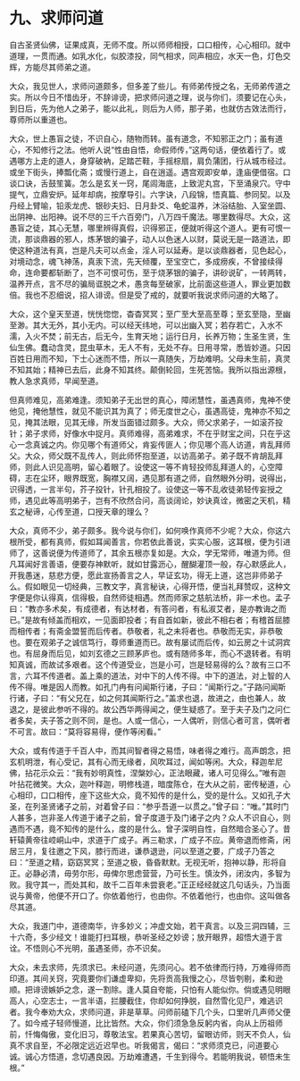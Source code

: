 # 九、求师问道

自古圣贤仙佛，证果成真，无师不度。所以师师相授，口口相传，心心相印。就中道理，一贯而通。如乳水化，似胶漆投，同气相求，同声相应，水天一色，灯色交辉，方能尽其师弟之道。

大众，我见世人，求师问道颇多，但多差了些儿。有师弟传授之名，无师弟传道之实。所以今日不惜齿牙，不辞诽谤，把求师问道之理，说与你们，须要记在心头，到日后，先为他人之弟子，能以此礼，则后为人师，那子弟，也就仿古效法而行，尊师所以重道也。

大众，世上愚盲之徒，不识自心，随物而转。虽有道念，不知邪正之门；虽有道心，不知修行之法。他听人说“性由自悟，命假师传，”这两句话，便依着行了。或遇哪方上走的道人，身穿破衲，足踏芒鞋，手摇棕扇，肩负蒲团，行从城市经过。或坐下街头，捧瓢化斋；或慢行道上，自在逍遥。遇宫观即安单，逢庙便借宿。口谈口诀，舌鼓笙簧。怎么是玄关一窍，尾闾海底，上致泥丸宫，下至涌泉穴。守中提气，立鼎安炉。延年却病，按摩导引。六字诀，八段锦，悟真篇、参同契。以及丹经上臂喻，铅汞龙虎、银砂夫妇、日月卦爻、龟蛇温养，沐浴结胎、入室坐圆、出阴神、出阳神。说不尽的三千六百旁门，八万四千魔法。哪里数得尽。大众，这愚盲之徒，其心无慧，哪里辨得真假，识得邪正，便就听得这个道人。更有可恨一流，那谈鼎器的邪人，炼茅银的骗子，动人以色迷人以财，莫说无是一路道法，即使这种道法有真，岂是凡夫可以点金，淫人可以延寿。是以谈鼎器者，见色起心，对境动念，魂飞神荡，真汞下流，先天倾覆，至宝空亡，多成痨疾，不曾接续得命，连命要都斩断了，岂不可恨可伤，至于烧茅银的骗子，讲砂说矿，一转两转，温养开点，言不尽的骗局诓脱之术，愚贪每至破家，比前面这些道人，罪业更加数倍。我也不忍细说，招人诽谤。但是受了戒的，就要听我说求师问道的大略了。

大众，这个皇天至道，恍恍惚惚，杳杳冥冥；至广至大至高至尊；至玄至隐，至幽至渺。其大无外，其小无内。可以经天纬地，可以出幽入冥；若存若亡，入水不濡，入火不焚；前无古，后无今，生育天地；运行日月，长养万物；生圣生贤，生仙生佛。蠢动含灵，昆虫草木，无人不有，无处不存。日用寻常，悉皆妙道。只因百姓日用而不知，下士心迷而不悟，所以一真随失，万劫难明。父母未生前，真灵不知其始；精神已去后，此身不知其终。颠倒轮回，生死苦恼。我所以指出源根，教人急求真师，早闻至道。

但真师难见，高弟难逢。须知弟子无出世的真心，障闭慧性，虽遇真师，鬼神不使他见，掩他慧性，就见不能识其为真了；师无度世之心，虽遇高徒，鬼神亦不知之见，掩其法眼，见其无缘，所发当面错过颇多。大众，师父求弟子，一如滚芥投针；弟子求师，好像水中捉月。真师难得，高弟难求，不在乎财宝之间，只在乎这心一念真诚之内。你见哪个有道师父，肯妄传匪人；你见哪个高人访道，肯乱拜师父。大众，师父既不乱传人，则此师怀抱至道，以访高弟子。弟子既不肯胡乱拜师，则此人识见高明，留心着眼了。设使这一等不肯轻投师乱拜道人的，心空障碍，志在尘环，眼界既宽，胸襟又阔，遇见那有道之师，自然眼外分明，说得出，识得透，一言半句，芥子投针，针孔相投了。设使这一等不乱收徒弟轻传妄授之师，遇见此等高明弟子，岂有不欣然合问，高谈阔论，妙诀真诠，微密之天机，精玄之秘谛，心传至道，口授天章的理么？

大众，真师不少，弟子颇多。我今说与你们，如何唤作真师不少呢？大众，你这六根所受，都有真师，假如耳闻善言，你若依此善说，实实心服，这耳根，便为引进师了，这善说便为传道师了，其余五根亦复如是。大众，学无常师，唯道为师。但凡耳闻好言善语，便要存神默听，就如甘露沥心，醒醐灌顶一般，存心默感此人，开我愚迷，慈悲方便，愿此宣扬善言之人，早证玄功，得无上道，这岂非师弟子么。假如眼见一切经典，三教文字，真言秘诀，心得开悟，便当礼拜赞叹，这种文字便是你认得真，信得极，自然师徒相遇。然而师家之慈航法桥，非一术也。孟子曰：“教亦多术矣，有成德者，有达材者，有答问者，有私淑艾者，是亦教诲之而已。”是故有倾盖而相欢，一见面即投者；有自首如新，彼此不相右者；有稽首屈膝而相传者；有斋金盟誓而后传者。恭敬者，礼之未将者也。恭敬而无实，非恭敬也。要在观弟子之诚信笃行，尊师重道而已。故有屡试而后传，如云房之十试洞宾也。有屈身而后见，如刘玄德之三顾茅庐也。或有随师多年，而心不退转者。有明知真诚，而故试多艰者。这个传道受业，岂是小可，岂是轻易得的么？故有三口不言，六耳不传道者。盖上乘的道法，对中下的人传不得。中下的道法，对上智的人传不得。唯是因人而教。如孔门冉有问闻斯行诸，子曰：“闻斯行之。”子路问闻斯行诸，子曰：“有父兄在，如之何其闻斯行之。”盖求也退，故进之，由也兼人，故退之，是彼此参听不得的。故公西华两得闻之，便生疑惑了。至于夫子及门之问仁者多矣，夫子答之则不同，是也。人或一信心，一人偶听，则信心者可言，偶听者不可言。故曰：“莫将容易得，便作等闲看。”

大众，或有传道于千百人中，而其间智者得之易悟，味者得之难行。高声朗念，把玄机明泄，有心受记，其有心而无缘者，风吹耳过，闻如等闲。大众，释迦牟尼佛，拈花示众云：“我有妙明真性，涅槃妙心，正法眼藏，诸人可见得么。”唯有迦叶拈花微笑。大众，迦叶释迦，明修栈道，暗度陈仓，在大从之前，密传秘道，心心相印，口口相传，座下这些大众，竟不知传的是什么，受的是什么。又如孔子大圣，在列圣贤诸子之前，对着曾子曰：“参乎吾道一以贯之。”曾子曰：“唯。”其时门人甚多，岂非圣人传道于诸子之前，曾子度道于及门诸子之内？众人不识自心，则遇而不遇，竟不知传的是什么，度的是什么。曾子深明自性，自然暗合圣心了。昔轩辕黄帝往崆峒山中，求道于广成子。再三勒求，广成子不应。黄帝退而修斋，闲居三月，复往邀之下风，膝行而进，谦恭退逊，问以至道之要，广成子乃答之曰：“至道之精，窈窈冥冥；至道之极，昏昏默默。无视无听，抱神以静，形将自正。必静必清，毋劳尔形，毋俾尔思虑营营，乃可长生。慎汝外，闭汝内，多智为败。我守其一，而处其和，故千二百年未尝衰老。”正正经经就这几句话头，乃当面说与黄帝，他便不开口了。你依着他行，也由你。不依着他行，也由你。这叫做各尽其道。

大众，我道门中，道德南华，许多妙义；冲虚文始，若干真言。以及三洞四辅，三十六奇，多少经文！谁能打扫耳根，恭听圣经之妙谤；放开眼界，超悟大道于言诠。不悟则心不光明，虽遇圣师，亦不识矣。

大众，未去求师，先须求已。未经问道，先须问心。若不依律而行持，万难得师而印道。其间关窍，究竟要你们谦虚卑抑，先将贡高我慢之心，尽皆刳剔，柔和逊顺。把诽谤嫉妒之念，遂一割除。逢人莫自夸能，只怕有人能似你。倘或遇见明眼高人，心空志士，一言半语，拦腰截住，你却如何挣脱，自然雪化见尸，难逃识者。我今奉劝大众，求师问道，非是草草。问师前磕下几个头，口里听几声师父便了。如今戒子轻师慢道，比比皆然。大众，你们须急急反躬内省，向从上历祖师前，忏悔侮傲，变化旧习，尊敬法宝。若果真心苦切，留眼访师，则天不负人，仙真不求自至，不必限定远近迟早也。听我偈言，偈曰：“求师须克已，问道要心诚。诚心方悟道，念切遇良因。万劫难遭遇，千生到得今。若能明我说，顿悟未生根。”

